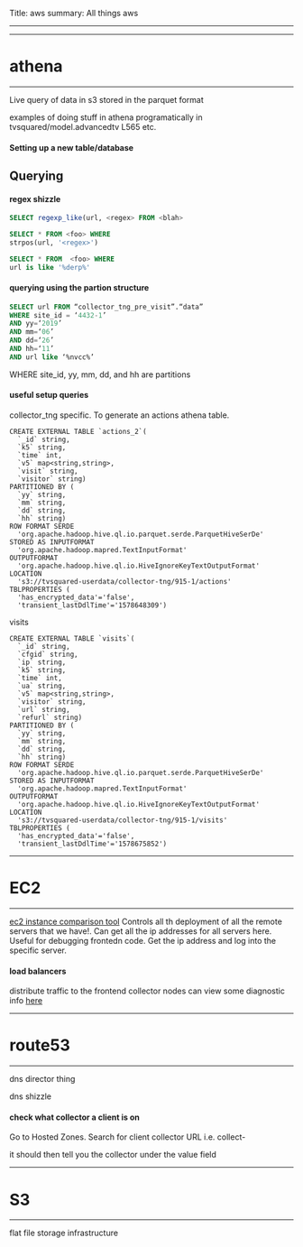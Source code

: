 Title: aws 
summary: All things aws
- - -

- - - 
# athena 
- - - 
Live query of data in s3 stored in the parquet format

examples of doing stuff in athena programatically in
tvsquared/model.advancedtv L565 etc.

#### **Setting up a new table/database**

## Querying

#### **regex shizzle**

``` sql
SELECT regexp_like(url, <regex> FROM <blah> 
```

```sql
SELECT * FROM <foo> WHERE
strpos(url, '<regex>')
```

```sql
SELECT * FROM  <foo> WHERE
url is like '%derp%'
```


#### **querying using the partion structure**

```sql
SELECT url FROM “collector_tng_pre_visit”.“data”
WHERE site_id = ‘4432-1’
AND yy=‘2019’
AND mm=‘06’
AND dd=‘26’
AND hh=‘11’
AND url like ‘%nvcc%’
```
WHERE site_id, yy, mm, dd, and hh are partitions

#### **useful setup queries**

collector_tng specific. To generate an actions athena table.
```
CREATE EXTERNAL TABLE `actions_2`(
  `_id` string, 
  `k5` string, 
  `time` int, 
  `v5` map<string,string>, 
  `visit` string, 
  `visitor` string)
PARTITIONED BY ( 
  `yy` string, 
  `mm` string, 
  `dd` string, 
  `hh` string)
ROW FORMAT SERDE 
  'org.apache.hadoop.hive.ql.io.parquet.serde.ParquetHiveSerDe' 
STORED AS INPUTFORMAT 
  'org.apache.hadoop.mapred.TextInputFormat' 
OUTPUTFORMAT 
  'org.apache.hadoop.hive.ql.io.HiveIgnoreKeyTextOutputFormat'
LOCATION
  's3://tvsquared-userdata/collector-tng/915-1/actions'
TBLPROPERTIES (
  'has_encrypted_data'='false', 
  'transient_lastDdlTime'='1578648309')
```

visits
```
CREATE EXTERNAL TABLE `visits`(
  `_id` string, 
  `cfgid` string, 
  `ip` string, 
  `k5` string, 
  `time` int, 
  `ua` string, 
  `v5` map<string,string>, 
  `visitor` string, 
  `url` string, 
  `refurl` string)
PARTITIONED BY ( 
  `yy` string, 
  `mm` string, 
  `dd` string, 
  `hh` string)
ROW FORMAT SERDE 
  'org.apache.hadoop.hive.ql.io.parquet.serde.ParquetHiveSerDe' 
STORED AS INPUTFORMAT 
  'org.apache.hadoop.mapred.TextInputFormat' 
OUTPUTFORMAT 
  'org.apache.hadoop.hive.ql.io.HiveIgnoreKeyTextOutputFormat'
LOCATION
  's3://tvsquared-userdata/collector-tng/915-1/visits'
TBLPROPERTIES (
  'has_encrypted_data'='false', 
  'transient_lastDdlTime'='1578675852')
```

- - -
# EC2
- - -

[ec2 instance comparison tool](https://www.ec2instances.info/?filter=i3&cost_duration=monthly&selected=i3en.metal,i3en.large)
Controls all th deployment of all the remote servers that we have!.
Can get all the ip addresses for all servers here.
Useful for debugging frontedn code.
Get the ip address and log into the specific server.

#### **load balancers**
distribute traffic to the frontend collector nodes
can view some diagnostic info [here](
https://eu-west-1.console.aws.amazon.com/ec2/autoscaling/home?region=eu-west-1#AutoScalingGroups:id=collectorf-worker-blue-prod;filter=collectorf;view=monitoring)

- - - 
# route53
- - - 

dns director thing



dns shizzle

#### **check what collector a client is on**
Go to Hosted Zones. Search for client collector URL
i.e. collect-<clientid>

it should then tell you the collector under the value field 



- - - 
# S3
- - - 

flat file storage infrastructure

